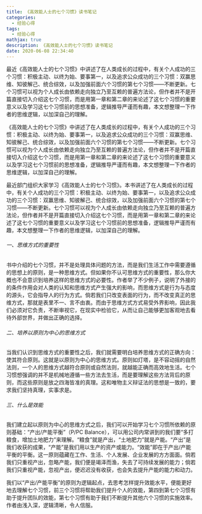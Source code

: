 ```yaml
---
title: 《高效能人士的七个习惯》读书笔记
categories:
  - 经验心得
tags:
  - 经验心得
mathjax: true
description: 《高效能人士的七个习惯》读书笔记
date: 2020-06-08 22:34:40
---
```

最近《高效能人士的七个习惯》中讲述了在人类成长的过程中，有关个人成功的三个习惯：积极主动、以终为始、要事第一，以及追求公众成功的三个习惯：双赢思维、知彼解己、统合综效，以及加强前面六个习惯的第七个习惯——不断更新。七个习惯可以视为个人成长由依赖走向独立乃至互赖的普遍方法论，但作者并不是开篇直接切入介绍这七个习惯，而是用第一章和第二章的来论述了这七个习惯的重要意义以及学习这七个习惯前的思想准备，逻辑推导严谨而有趣，本文想整理一下作者的思维逻辑，以加深自己的理解。



《高效能人士的七个习惯》中讲述了在人类成长的过程中，有关个人成功的三个习惯：积极主动、以终为始、要事第一，以及追求公众成功的三个习惯：双赢思维、知彼解己、统合综效，以及加强前面六个习惯的第七个习惯——不断更新。七个习惯可以视为个人成长由依赖走向独立乃至互赖的普遍方法论，但作者并不是开篇直接切入介绍这七个习惯，而是用第一章和第二章的来论述了这七个习惯的重要意义以及学习这七个习惯前的思想准备，逻辑推导严谨而有趣，本文想整理一下作者的思维逻辑，以加深自己的理解。

最近部门组织大家学习《高效能人士的七个习惯》。本书讲述了在人类成长的过程中，有关个人成功的三个习惯：积极主动、以终为始、要事第一，以及追求公众成功的三个习惯：双赢思维、知彼解己、统合综效，以及加强前面六个习惯的第七个习惯——不断更新。七个习惯可以视为个人成长由依赖走向独立乃至互赖的普遍方法论，但作者并不是开篇直接切入介绍这七个习惯，而是用第一章和第二章的来论述了这七个习惯的重要意义以及学习这七个习惯前的思想准备，逻辑推导严谨而有趣，本文想整理一下作者的思维逻辑，以加深自己的理解。

###### 一、思维方式的重要性

书中介绍的七个习惯，并不是处理具体问题的方法，而是我们生活工作中需要遵循的思想上的原则，是一种思维方式。但如果你不认可思维方式的重要性，那么你大概也不会意识到培养这样的思维方式的必要性。作者举了不少例子，说明了外接的的条件作用会对人类的认知和思维方式产生强大的影响，而思维方式是行为与态度的源头，它会指导人的行为方式。倘若我们只改变表面的行为，而不改变真正的思维方式，那就是表里不一、言不由衷。而由于思维方式方式易受外界影响，因此我们必须对它负责，不断审视它，在现实中检验它，从而让自己能够更加客观地去看待外部世界，并做出正确的选择。

###### 二、培养以原则为中心的思维方式

当我们认识到思维方式的重要性之后，我们就需要明白培养思维方式的正确方向： 使其符合原则。这就是以原则为中心的思维方式。原则如灯塔，是不容动摇的自然法则，一个人的思维方式越符合原则或自然法则，就越能正确而高效地生活。七个习惯想强调的并不是机械地遵循一些方法去生活，而是要理解这些方法背后的原则，而这些原则是放之四海皆准的真理。这和唯物主义辩证法的思想是一致的，要求我们坚持真理，实事求是。

###### 三、什么是效能

我们建立起以原则为中心的思维方式之后，我们可以开始学习七个习惯所依赖的原则基础：“产出/产能平衡”（P/PC Balance），可以用公司内常讲到的我们要“多打粮食，增加土地肥力”来理解。“粮食”就是产出，“土地肥力”就是产能。“产出”是我们收获的成果，“产能”是我们用以生产的资产或能力。“效能”即在于产出/产能平衡的平衡。这一原则蕴藏在工作、生活、个人发展、企业发展的方方面面。倘若我们只重视产出，忽略产能，我们便是竭泽而渔，失去了可持续发展的能力；倘若我们只重视产能，忽视产出，便迟迟没有收获，也会失去提升产能的能力和动力。

我们以“产出/产能平衡”的原则为逻辑起点，去思考怎样提升效能水平，便能更好地去理解七个习惯，前三个习惯将帮助我们提升个人的效能，第四到第七个习惯有助于提升团队的效能，第七个习惯有助于我们不断提升其他六个习惯的实施效率。作者由浅入深，逻辑清晰，令人信服。